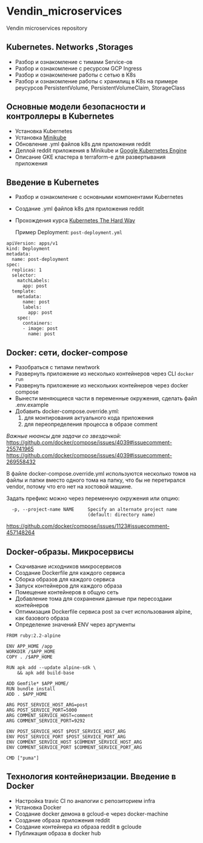 # Vendin_microservices
Vendin microservices repository

## Kubernetes. Networks ,Storages

- Разбор и ознакомление с тимами Service-ов
- Разбор и ознакомление с ресурсом GCP Ingress
- Разбор и ознакомление работы с сетью в K8s
- Разбор и ознакомление работы с хранилищ в K8s на примере реусурсов PersistentVolume, PersistentVolumeClaim, StorageClass

## Основные модели безопасности и контроллеры в Kubernetes

- Установка Kubernetes
- Установка [Minikube](https://github.com/kubernetes/minikube)
- Обновление .yml файлов k8s для приложения reddit
- Деплой reddit приложения в Minikube и [Google Kubernetes Engine](https://cloud.google.com/kubernetes-engine/)
- Описание GKE кластера в terraform-e для развертывания приложения

## Введение в Kubernetes

- Разбор и ознакомление с основными компонентами Kubernetes
- Создание .yml файлов k8s для приложения reddit
- Прохождения курса [Kubernetes The Hard Way](https://github.com/kelseyhightower/kubernetes-the-hard-way)

  Пример Deployment: `post-deployment.yml`

```
apiVersion: apps/v1
kind: Deployment
metadata:
  name: post-deployment
spec:
  replicas: 1
  selector:
    matchLabels:
      app: post
  template:
    metadata:
      name: post
      labels:
        app: post
    spec:
      containers:
      - image: post
        name: post
```

## Docker: сети, docker-compose

- Разобраться с типами newtwork
- Развернуть приложение из несколько контейнеров через CLI `docker run`
- Развернуть приложение из нескольких контейнеров через docker compose
- Вынести меняющиеся части в переменные окружения, сделать файл .env.example
- Добавить docker-compose.override.yml:
  1. для монтирования актуального кода приложения
  2. для переопределения процесса в образе comment

*Важные нюансы для задачи со звездочкой:*
https://github.com/docker/compose/issues/4039#issuecomment-255741965
https://github.com/docker/compose/issues/4039#issuecomment-269558432

В файле docker-compose.override.yml используются несколько томов на файлы и папки вместо одного тома на папку, что бы не перетирался vendor, потому что его нет на хостовой машине.

Задать префикс можно через переменную окружения или опцию:

```
  -p, --project-name NAME     Specify an alternate project name
                              (default: directory name)
```

https://github.com/docker/compose/issues/1123#issuecomment-457148264

## Docker-образы. Микросервисы

- Скачивание исходников микросервисов
- Создание Dockerfile для каждого сервиса
- Сборка образов для каждого сервиса
- Запуск контейнеров для каждого образа
- Помещение контейнеров в общую сеть
- Добавление тома для сохранения данные при пересоздаии контейнеров
- Оптимизация Dockerfile сервиса post за счет использования alpine, как базового образа
- Определение значений ENV через аргументы

```
FROM ruby:2.2-alpine

ENV APP_HOME /app
WORKDIR /$APP_HOME
COPY . /$APP_HOME

RUN apk add --update alpine-sdk \
    && apk add build-base

ADD Gemfile* $APP_HOME/
RUN bundle install
ADD . $APP_HOME

ARG POST_SERVICE_HOST_ARG=post
ARG POST_SERVICE_PORT=5000
ARG COMMENT_SERVICE_HOST=comment
ARG COMMENT_SERVICE_PORT=9292

ENV POST_SERVICE_HOST $POST_SERVICE_HOST_ARG
ENV POST_SERVICE_PORT $POST_SERVICE_PORT_ARG
ENV COMMENT_SERVICE_HOST $COMMENT_SERVICE_HOST_ARG
ENV COMMENT_SERVICE_PORT $COMMENT_SERVICE_PORT_ARG

CMD ["puma"]

```

## Технология контейнеризации. Введение в Docker

- Настройка travic CI по аналогии с репозиторием infra
- Установка Docker
- Создание docker демона в gcloud-e через docker-machine
- Создание образа приложения reddit
- Создание контейнера из образа reddit в gcloude
- Публикация образа в docker hub

